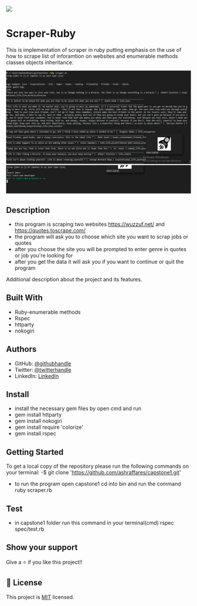 ![](https://img.shields.io/badge/Microverse-blueviolet)

# Scraper-Ruby

 This is implementation of scraper in ruby putting emphasis on the use of how to scrape list of inforamtion on websites and enumerable methods classes objects inheritance.

![screenshot](assets\capture.PNG)
![screenshot](assets\capture1.PNG)

## Description
- this program is scraping two websites https://wuzzuf.net/ and https://quotes.toscrape.com/
- the program will ask you to choose which site you want to scrap jobs or quotes
- after you choose the site you will be prompted to enter genre in quotes or job you're looking for
- after you get the data it will ask you if you want to continue or quit the program

Additional description about the project and its features.

## Built With
- Ruby-enumerable methods
- Rspec
- httparty
- nokogiri

## Authors

- GitHub: [@githubhandle](https://github.com/ashraffares/http-ashraffares.github.io-)
- Twitter: [@twitterhandle](https://twitter.com/Fares09301164)
- LinkedIn: [LinkedIn](https://www.linkedin.com/in/fares-ashraf-382a35176/)


## Install
- install the necessary gem files by open cmd and run
- gem install httparty
- gem install nokogiri
- gem install require 'colorize'
- gem install rspec


## Getting Started
To get a local copy of the repository please run the following commands on your terminal:
-$ git clone 'https://github.com/ashraffares/capstone1.git'
- to run the program open capstone1 cd into bin and run the command ruby scraper.rb


## Test
- in capstone1 folder run this command in your terminal(cmd) rspec spec/test.rb


## Show your support

Give a ⭐️ if you like this project!!

## 📝 License

This project is [MIT](LICENSE) licensed.
